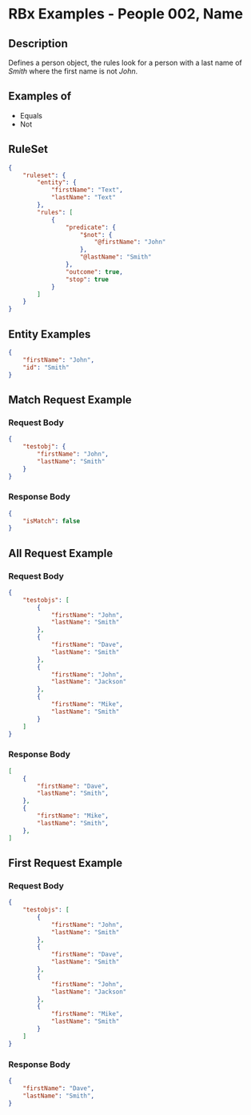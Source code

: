 # RBx Examples - People 002, Name

## Description
Defines a person object, the rules look for a person with a last name of *Smith* where the first name is not *John*.


## Examples of
- Equals
- Not

## RuleSet
```json
{
    "ruleset": {
        "entity": {
            "firstName": "Text",
            "lastName": "Text"
        },
        "rules": [
            {
                "predicate": {
                    "$not": {
                        "@firstName": "John"
                    },
                    "@lastName": "Smith"
                },
                "outcome": true,
                "stop": true
            }
        ]
    }
}

```

## Entity Examples
```json
{
    "firstName": "John",
    "id": "Smith"
}
```
## Match Request Example
###  Request Body
```json
{
    "testobj": {
        "firstName": "John",
        "lastName": "Smith"
    }
}
```
###  Response Body
```json
{
    "isMatch": false
}
```
## All Request Example
###  Request Body
```json
{
    "testobjs": [
        {
            "firstName": "John",
            "lastName": "Smith"
        },
        {
            "firstName": "Dave",
            "lastName": "Smith"
        },
        {
            "firstName": "John",
            "lastName": "Jackson"
        },
        {
            "firstName": "Mike",
            "lastName": "Smith"
        }
    ]
}
```
###  Response Body
```json
[
    {
        "firstName": "Dave",
        "lastName": "Smith",
    },
    {
        "firstName": "Mike",
        "lastName": "Smith",
    },
]
```

## First Request Example
###  Request Body
```json
{
    "testobjs": [
        {
            "firstName": "John",
            "lastName": "Smith"
        },
        {
            "firstName": "Dave",
            "lastName": "Smith"
        },
        {
            "firstName": "John",
            "lastName": "Jackson"
        },
        {
            "firstName": "Mike",
            "lastName": "Smith"
        }
    ]
}
```
###  Response Body
```json
{
    "firstName": "Dave",
    "lastName": "Smith",
}
```